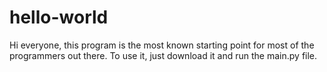 # hello-world

Hi everyone,
this program is the most known starting point for most of the programmers out there.
To use it, just download it and run the main.py file.
